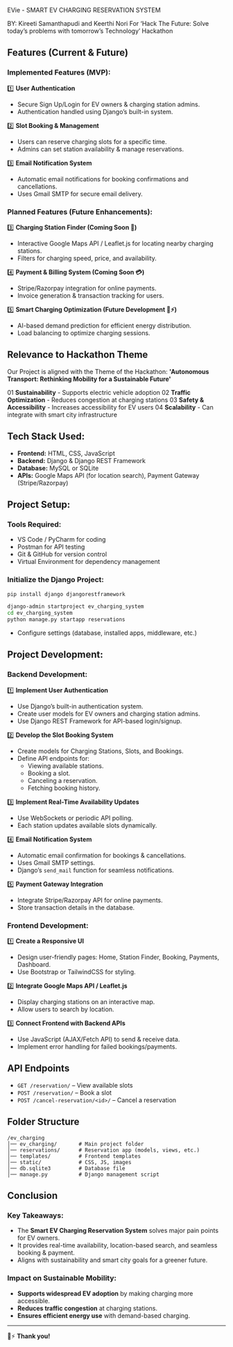 EVie - SMART EV CHARGING RESERVATION SYSTEM

BY: Kireeti Samanthapudi and Keerthi Nori
For ‘Hack The Future: Solve today’s problems with tomorrow’s Technology’ Hackathon

## Features (Current & Future)

### Implemented Features (MVP):
1️⃣ **User Authentication**
   - Secure Sign Up/Login for EV owners & charging station admins.
   - Authentication handled using Django’s built-in system.

2️⃣ **Slot Booking & Management**
   - Users can reserve charging slots for a specific time.
   - Admins can set station availability & manage reservations.

3️⃣ **Email Notification System**
   - Automatic email notifications for booking confirmations and cancellations.
   - Uses Gmail SMTP for secure email delivery.

### Planned Features (Future Enhancements):
3️⃣ **Charging Station Finder (Coming Soon 🚧)**
   - Interactive Google Maps API / Leaflet.js for locating nearby charging stations.
   - Filters for charging speed, price, and availability.

4️⃣ **Payment & Billing System (Coming Soon 💳)**
   - Stripe/Razorpay integration for online payments.
   - Invoice generation & transaction tracking for users.

5️⃣ **Smart Charging Optimization (Future Development 🤖⚡)**
   - AI-based demand prediction for efficient energy distribution.
   - Load balancing to optimize charging sessions.

## Relevance to Hackathon Theme
Our Project is aligned with the Theme of the Hackathon: **'Autonomous Transport: Rethinking Mobility for a Sustainable Future'**

01 **Sustainability** - Supports electric vehicle adoption
02 **Traffic Optimization** - Reduces congestion at charging stations
03 **Safety & Accessibility** - Increases accessibility for EV users
04 **Scalability** - Can integrate with smart city infrastructure

## Tech Stack Used:
- **Frontend:** HTML, CSS, JavaScript
- **Backend:** Django & Django REST Framework
- **Database:** MySQL or SQLite
- **APIs:** Google Maps API (for location search), Payment Gateway (Stripe/Razorpay)

## Project Setup:
### Tools Required:
- VS Code / PyCharm for coding
- Postman for API testing
- Git & GitHub for version control
- Virtual Environment for dependency management

### Initialize the Django Project:
```sh
pip install django djangorestframework
```
```sh
django-admin startproject ev_charging_system
cd ev_charging_system
python manage.py startapp reservations
```
- Configure settings (database, installed apps, middleware, etc.)

## Project Development:
### Backend Development:
1️⃣ **Implement User Authentication**
   - Use Django’s built-in authentication system.
   - Create user models for EV owners and charging station admins.
   - Use Django REST Framework for API-based login/signup.

2️⃣ **Develop the Slot Booking System**
   - Create models for Charging Stations, Slots, and Bookings.
   - Define API endpoints for:
     - Viewing available stations.
     - Booking a slot.
     - Canceling a reservation.
     - Fetching booking history.

3️⃣ **Implement Real-Time Availability Updates**
   - Use WebSockets or periodic API polling.
   - Each station updates available slots dynamically.

4️⃣ **Email Notification System**
   - Automatic email confirmation for bookings & cancellations.
   - Uses Gmail SMTP settings.
   - Django’s `send_mail` function for seamless notifications.

5️⃣ **Payment Gateway Integration**
   - Integrate Stripe/Razorpay API for online payments.
   - Store transaction details in the database.

### Frontend Development:
1️⃣ **Create a Responsive UI**
   - Design user-friendly pages: Home, Station Finder, Booking, Payments, Dashboard.
   - Use Bootstrap or TailwindCSS for styling.

2️⃣ **Integrate Google Maps API / Leaflet.js**
   - Display charging stations on an interactive map.
   - Allow users to search by location.

3️⃣ **Connect Frontend with Backend APIs**
   - Use JavaScript (AJAX/Fetch API) to send & receive data.
   - Implement error handling for failed bookings/payments.

## API Endpoints
- `GET /reservation/` – View available slots
- `POST /reservation/` – Book a slot
- `POST /cancel-reservation/<id>/` – Cancel a reservation

## Folder Structure
```
/ev_charging
│── ev_charging/       # Main project folder
│── reservations/      # Reservation app (models, views, etc.)
│── templates/         # Frontend templates
│── static/            # CSS, JS, images
│── db.sqlite3         # Database file
│── manage.py          # Django management script
```

## Conclusion
### Key Takeaways:
- The **Smart EV Charging Reservation System** solves major pain points for EV owners.
- It provides real-time availability, location-based search, and seamless booking & payment.
- Aligns with sustainability and smart city goals for a greener future.

### Impact on Sustainable Mobility:
- **Supports widespread EV adoption** by making charging more accessible.
- **Reduces traffic congestion** at charging stations.
- **Ensures efficient energy use** with demand-based charging.

---
🚗⚡ **Thank you!**

